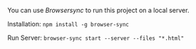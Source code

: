You can use *Browsersync* to run this project on a local server.

Installation:
`npm install -g browser-sync`

Run Server:
`browser-sync start --server --files "*.html"`